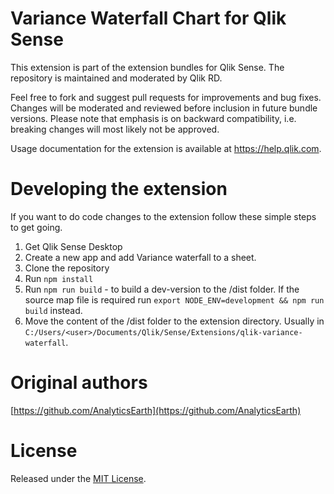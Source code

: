 # Variance Waterfall Chart for Qlik Sense
This extension is part of the extension bundles for Qlik Sense. The repository is maintained and moderated by Qlik RD.

Feel free to fork and suggest pull requests for improvements and bug fixes. Changes will be moderated and reviewed before inclusion in future bundle versions. Please note that emphasis is on backward compatibility, i.e. breaking changes will most likely not be approved.

Usage documentation for the extension is available at https://help.qlik.com.

# Developing the extension
If you want to do code changes to the extension follow these simple steps to get going.

1. Get Qlik Sense Desktop
1. Create a new app and add Variance waterfall to a sheet.
2. Clone the repository
3. Run `npm install`
4. Run `npm run build` - to build a dev-version to the /dist folder. 
   If the source map file is required run `export NODE_ENV=development && npm run build` instead.
5. Move the content of the /dist folder to the extension directory. Usually in `C:/Users/<user>/Documents/Qlik/Sense/Extensions/qlik-variance-waterfall`.

# Original authors
[https://github.com/AnalyticsEarth](https://github.com/AnalyticsEarth)

# License
Released under the [MIT License](LICENSE).